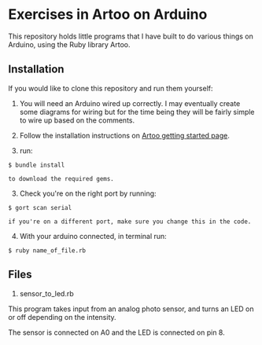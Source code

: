 # Exercises in Artoo on Arduino

This repository holds little programs that I have built to do various things on Arduino, using the Ruby library Artoo.

## Installation

If you would like to clone this repository and run them yourself:
1. You will need an Arduino wired up correctly. I may eventually create some diagrams for wiring but for the time being they will be fairly simple to wire up based on the comments.

2. Follow the installation instructions on [Artoo getting started page](http://artoo.io/documentation/getting-started/).

2. run:

  ``$ bundle install``

    to download the required gems.

3. Check you're on the right port by running:

  ``$ gort scan serial``

    if you're on a different port, make sure you change this in the code.

4. With your arduino connected, in terminal run:

  `` $ ruby name_of_file.rb ``


## Files

  1. sensor_to_led.rb

  This program takes input from an analog photo sensor, and turns an LED on or off depending on the intensity.

  The sensor is connected on A0 and the LED is connected on pin 8.
